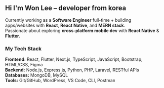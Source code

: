 ## Hi I'm Won Lee – developer from korea

Currently working as a **Software Engineer** full-time + building apps/websites with **React**, **React Native**, and **MERN stack**.  
Passionate about exploring **cross-platform mobile dev** with **React Native** & **Flutter**.  

### My Tech Stack
**Frontend:** React, Flutter, Next.js, TypeScript, JavaScript, Bootstrap, HTML/CSS, Figma  
**Backend:** Node.js, Express.js, Python, PHP, Laravel, RESTful APIs  
**Databases:** MongoDB, MySQL  
**Tools:** Git/GitHub, WordPress, VS Code, CLI, Postman
